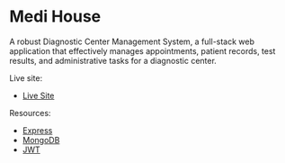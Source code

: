# Medi House

A robust Diagnostic Center Management System, a full-stack web application that effectively manages appointments, patient records, test results, and administrative tasks for a diagnostic center.

Live site:

- [Live Site]()

Resources:

- [Express](https://expressjs.com)
- [MongoDB](https://cloud.mongodb.com)
- [JWT](https://jwt.io/libraries?language=Node.js)
